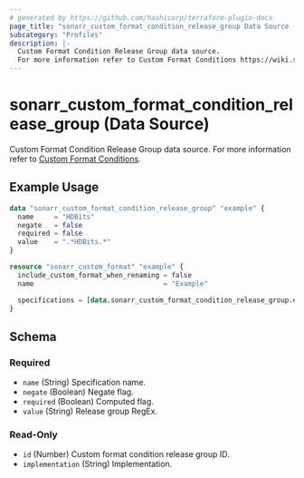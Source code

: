 ```yaml
---
# generated by https://github.com/hashicorp/terraform-plugin-docs
page_title: "sonarr_custom_format_condition_release_group Data Source - terraform-provider-sonarr"
subcategory: "Profiles"
description: |-
  Custom Format Condition Release Group data source.
  For more information refer to Custom Format Conditions https://wiki.servarr.com/sonarr/settings#conditions.
---
```


# sonarr_custom_format_condition_release_group (Data Source)

<!-- subcategory:Profiles -->
 Custom Format Condition Release Group data source.
For more information refer to [Custom Format Conditions](https://wiki.servarr.com/sonarr/settings#conditions).

## Example Usage

```terraform
data "sonarr_custom_format_condition_release_group" "example" {
  name     = "HDBits"
  negate   = false
  required = false
  value    = ".*HDBits.*"
}

resource "sonarr_custom_format" "example" {
  include_custom_format_when_renaming = false
  name                                = "Example"

  specifications = [data.sonarr_custom_format_condition_release_group.example]
}
```

<!-- schema generated by tfplugindocs -->
## Schema

### Required

- `name` (String) Specification name.
- `negate` (Boolean) Negate flag.
- `required` (Boolean) Computed flag.
- `value` (String) Release group RegEx.

### Read-Only

- `id` (Number) Custom format condition release group ID.
- `implementation` (String) Implementation.
